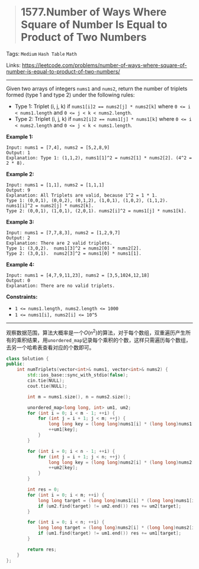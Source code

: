 > # 1577.Number of Ways Where Square of Number Is Equal to Product of Two Numbers

Tags: `Medium` `Hash Table` `Math`

Links: https://leetcode.com/problems/number-of-ways-where-square-of-number-is-equal-to-product-of-two-numbers/

------

Given two arrays of integers `nums1` and `nums2`, return the number of triplets formed (type 1 and type 2) under the following rules:

- Type 1: Triplet (i, j, k) if `nums1[i]2 == nums2[j] * nums2[k]` where `0 <= i < nums1.length` and `0 <= j < k < nums2.length`.
- Type 2: Triplet (i, j, k) if `nums2[i]2 == nums1[j] * nums1[k]` where `0 <= i < nums2.length` and `0 <= j < k < nums1.length`.

 

**Example 1:**

```
Input: nums1 = [7,4], nums2 = [5,2,8,9]
Output: 1
Explanation: Type 1: (1,1,2), nums1[1]^2 = nums2[1] * nums2[2]. (4^2 = 2 * 8). 
```

**Example 2:**

```
Input: nums1 = [1,1], nums2 = [1,1,1]
Output: 9
Explanation: All Triplets are valid, because 1^2 = 1 * 1.
Type 1: (0,0,1), (0,0,2), (0,1,2), (1,0,1), (1,0,2), (1,1,2).  nums1[i]^2 = nums2[j] * nums2[k].
Type 2: (0,0,1), (1,0,1), (2,0,1). nums2[i]^2 = nums1[j] * nums1[k].
```

**Example 3:**

```
Input: nums1 = [7,7,8,3], nums2 = [1,2,9,7]
Output: 2
Explanation: There are 2 valid triplets.
Type 1: (3,0,2).  nums1[3]^2 = nums2[0] * nums2[2].
Type 2: (3,0,1).  nums2[3]^2 = nums1[0] * nums1[1].
```

**Example 4:**

```
Input: nums1 = [4,7,9,11,23], nums2 = [3,5,1024,12,18]
Output: 0
Explanation: There are no valid triplets.
```

 

**Constraints:**

- `1 <= nums1.length, nums2.length <= 1000`
- `1 <= nums1[i], nums2[i] <= 10^5`

------

观察数据范围，算法大概率是一个$O(n^2)$的算法，对于每个数组，双重遍历产生所有的乘积结果，用`unordered_map`记录每个乘积的个数，这样只需遍历每个数组，去另一个哈希表查看对应的个数即可。

```c++
class Solution {
public:
    int numTriplets(vector<int>& nums1, vector<int>& nums2) {
    	std::ios_base::sync_with_stdio(false);
    	cin.tie(NULL);
    	cout.tie(NULL);

    	int m = nums1.size(), n = nums2.size();

    	unordered_map<long long, int> um1, um2;
    	for (int i = 0; i < m - 1; ++i) {
    		for (int j = i + 1; j < m; ++j) {
    			long long key = (long long)nums1[i] * (long long)nums1[j];
    			++um1[key];
    		}
    	}

    	for (int i = 0; i < n - 1; ++i) {
    		for (int j = i + 1; j < n; ++j) {
    			long long key = (long long)nums2[i] * (long long)nums2[j];
    			++um2[key];
    		}
    	}

    	int res = 0;
    	for (int i = 0; i < m; ++i) {
    		long long target = (long long)nums1[i] * (long long)nums1[i];
    		if (um2.find(target) != um2.end()) res += um2[target];
    	}

    	for (int i = 0; i < n; ++i) {
    		long long target = (long long)nums2[i] * (long long)nums2[i];
    		if (um1.find(target) != um1.end()) res += um1[target];
    	}

    	return res;
    }
};
```

